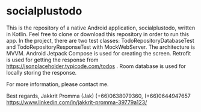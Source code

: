 # socialplustodo
This is the repository of a native Android application, socialplustodo, written in Kotlin.
Feel free to clone or download this repository in order to run this app.
In the project, there are two test classes: TodoRepositoryDatabaseTest and TodoRepositoryResponseTest with MockWebServer.
The architecture is MVVM.
Android Jetpack Compose is used for creating the screen.
Retrofit is used for getting the response from https://jsonplaceholder.typicode.com/todos .
Room database is used for locally storing the response.

For more information, please contact me.

Best regards,
Jakkrit Promma (Jak)
(+66)0638079360, (+66)0644947657
https://www.linkedin.com/in/jakkrit-promma-39779a123/
